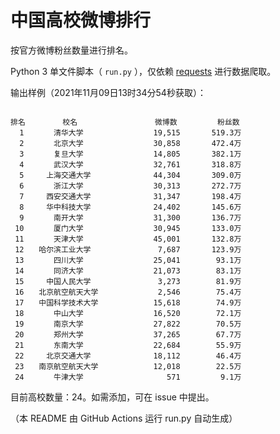 
# 中国高校微博排行

按官方微博粉丝数量进行排名。

Python 3 单文件脚本（ `run.py` ），仅依赖 [requests](https://github.com/psf/requests) 进行数据爬取。

输出样例（2021年11月09日13时34分54秒获取）：

```

排名　　　　　校名　　　　　         微博数         粉丝数
  1　　　　清华大学　　　　         19,515       519.3万
  2　　　　北京大学　　　　         30,858       472.4万
  3　　　　复旦大学　　　　         14,805       382.1万
  4　　　　武汉大学　　　　         32,761       318.8万
  5　　　上海交通大学　　　         44,304       309.0万
  6　　　　浙江大学　　　　         30,313       272.7万
  7　　　西安交通大学　　　         31,347       198.4万
  8　　　华中科技大学　　　         24,402       145.6万
  9　　　　南开大学　　　　         31,300       136.7万
 10　　　　厦门大学　　　　         30,945       133.0万
 11　　　　天津大学　　　　         45,001       132.8万
 12　　哈尔滨工业大学　　　          7,687       123.9万
 13　　　　四川大学　　　　         25,041        93.1万
 14　　　　同济大学　　　　         21,073        83.1万
 15　　　中国人民大学　　　          3,273        81.9万
 16　　北京航空航天大学　　          2,546        75.4万
 17　　中国科学技术大学　　         15,618        74.9万
 18　　　　中山大学　　　　         16,520        72.1万
 19　　　　南京大学　　　　         27,822        70.5万
 20　　　　郑州大学　　　　         37,265        67.7万
 21　　　　东南大学　　　　         22,684        55.9万
 22　　　北京交通大学　　　         18,112        46.4万
 23　　南京航空航天大学　　         12,018        22.5万
 24　　　　牛津大学　　　　            571         9.1万

```

目前高校数量：24。如需添加，可在 issue 中提出。

（本 README 由 GitHub Actions 运行 run.py 自动生成）
